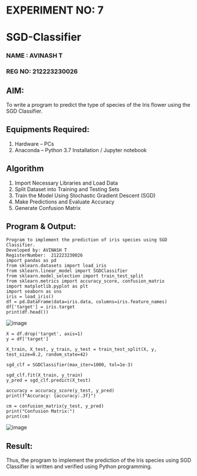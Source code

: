 # EXPERIMENT NO: 7
# SGD-Classifier
### NAME : AVINASH T
### REG NO: 212223230026
## AIM:
To write a program to predict the type of species of the Iris flower using the SGD Classifier.
## Equipments Required:
1. Hardware – PCs
2. Anaconda – Python 3.7 Installation / Jupyter notebook
## Algorithm
1. Import Necessary Libraries and Load Data
2. Split Dataset into Training and Testing Sets
3. Train the Model Using Stochastic Gradient Descent (SGD)
4. Make Predictions and Evaluate Accuracy
5. Generate Confusion Matrix
## Program & Output:
```
Program to implement the prediction of iris species using SGD Classifier.
Developed by: AVINASH T
RegisterNumber:  212223230026
import pandas as pd
from sklearn.datasets import load_iris
from sklearn.linear_model import SGDClassifier
from sklearn.model_selection import train_test_split
from sklearn.metrics import accuracy_score, confusion_matrix
import matplotlib.pyplot as plt
import seaborn as sns
iris = load_iris()
df = pd.DataFrame(data=iris.data, columns=iris.feature_names)
df['target'] = iris.target
print(df.head())
```
![image](https://github.com/user-attachments/assets/e67c9279-7fa9-412a-ad31-76ad207dfcdc)

```
X = df.drop('target', axis=1)
y = df['target']

X_train, X_test, y_train, y_test = train_test_split(X, y, test_size=0.2, random_state=42)

sgd_clf = SGDClassifier(max_iter=1000, tol=1e-3)

sgd_clf.fit(X_train, y_train)
y_pred = sgd_clf.predict(X_test)

accuracy = accuracy_score(y_test, y_pred)
print(f"Accuracy: {accuracy:.3f}")

cm = confusion_matrix(y_test, y_pred)
print("Confusion Matrix:")
print(cm)
```
![image](https://github.com/user-attachments/assets/45eddd4e-b547-4e35-b63f-1983c8248598)

## Result:
Thus, the program to implement the prediction of the Iris species using SGD Classifier is written and verified using Python programming.
